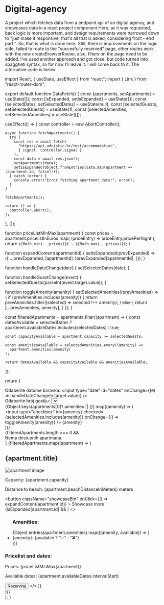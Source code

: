 # Digital-agency

A project which fetches data from a endpoint api of an digital agency, and showcases data in a react project component.Here, as it was requested, back logic is more important, and design requirements were narrowed down to "just make it responsive, that's all that is asked, considering front - end part.". So, that is what is done here. Still, there is improvements on the logic side, failed to route to the "succesfully reserved" page, other routes work with the new createBrowserRouter, also, filters on the page need to be added. I've used another approach and got close, but code turned into spaggheti syntax, so for now I'll leave it. I will come back to it. The alternative code is below


import React, { useState, useEffect } from "react";
import { Link } from "react-router-dom";

export default function DataFetch() {
  const [apartments, setApartments] = useState([]);
  const [isExpanded, setIsExpanded] = useState({});
  const [selectedDates, setSelectedDates] = useState(null);
  const [selectedGuests, setSelectedGuests] = useState(1);
  const [selectedAmenities, setSelectedAmenities] = useState([]);

  useEffect(() => {
    const controller = new AbortController();

    async function fetchApartments() {
      try {
        const res = await fetch(
          "https://api.adriatic.hr/test/accommodation",
          { signal: controller.signal }
        );
        const data = await res.json();
        setApartments(data);
        setIsExpanded(Object.fromEntries(data.map(apartment => [apartment.id, false])));
      } catch (error) {
        console.error("Error fetching apartment data:", error);
      }
    }

    fetchApartments();

    return () => {
      controller.abort();
    };
  }, []);

  function priceListMinMax(apartment) {
    const prices = apartment.pricelistInEuros.map(
      (priceEntry) => priceEntry.pricePerNight
    );
    return `${Math.min(...prices)}€ - ${Math.max(...prices)}€`;
  }

  function expandContent(apartmentId) {
    setIsExpanded((prevExpanded) => ({
      ...prevExpanded,
      [apartmentId]: !prevExpanded[apartmentId],
    }));
  }

  function handleDateChange(date) {
    setSelectedDates(date);
  }

  function handleGuestChange(event) {
    setSelectedGuests(parseInt(event.target.value));
  }

  function toggleAmenity(amenity) {
    setSelectedAmenities((prevAmenities) => {
      if (prevAmenities.includes(amenity)) {
        return prevAmenities.filter((selected) => selected !== amenity);
      } else {
        return [...prevAmenities, amenity];
      }
    });
  }

  const filteredApartments = apartments.filter((apartment) => {
    const datesAvailable = selectedDates
      ? apartment.availableDates.includes(selectedDates)
      : true;

    const capacityAvailable = apartment.capacity >= selectedGuests;

    const amenitiesAvailable = selectedAmenities.every((amenity) =>
      apartment.amenities[amenity]
    );

    return datesAvailable && capacityAvailable && amenitiesAvailable;
  });

  return (
    <div className="pageDiv">
      <div>
        <label htmlFor="dates">Odaberite datume boravka:</label>
        <input
          type="date"
          id="dates"
          onChange={(e) => handleDateChange(e.target.value)}
        />
      </div>
      <div>
        <label htmlFor="guests">Odaberite broj gostiju:</label>
        <select id="guests" onChange={handleGuestChange}>
          {[...Array(10)].map((_, index) => (
            <option key={index + 1} value={index + 1}>
              {index + 1}
            </option>
          ))}
        </select>
      </div>
      <div>
        {Object.keys(apartments[0]?.amenities || {}).map((amenity) => (
          <div key={amenity}>
            <input
              type="checkbox"
              id={amenity}
              checked={selectedAmenities.includes(amenity)}
              onChange={() => toggleAmenity(amenity)}
            />
            <label htmlFor={amenity}>{amenity}</label>
          </div>
        ))}
      </div>
      {filteredApartments.length === 0 && <div>Nema dostupnih apartmana.</div>}
      {filteredApartments.map((apartment) => (
        <div key={apartment.id} className="apartment">
          <div className="info">
            <h2>{apartment.title}</h2>
            <img src={apartment.image} alt="apartment image" />
            <p>Capacity: {apartment.capacity}</p>
            <p>Distance to beach: {apartment.beachDistanceInMeters} meters</p>
            <button
              className="showcaseBtn"
              onClick={() => expandContent(apartment.id)}
            >
              Showcase more
            </button>
            {isExpanded[apartment.id] && (
              <>
                <ul className="amenities">
                  <h3>Amenities:</h3>
                  {Object.entries(apartment.amenities).map(([amenity, available]) => (
                    <li key={amenity}>
                      {amenity}: {available ? "✅" : "❌"}
                    </li>
                  ))}
                </ul>
                <h3>Pricelist and dates:</h3>
                <p>Prices: {priceListMinMax(apartment)}</p>
                <p>Available dates: {apartment.availableDates.intervalStart}</p>
                <button>Rezerviraj</button>
              </>
            )}
          </div>
        </div>
      ))}
    </div>
  );
}

